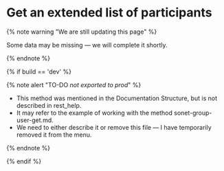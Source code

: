# Get an extended list of participants

{% note warning "We are still updating this page" %}

Some data may be missing — we will complete it shortly.

{% endnote %}

{% if build == 'dev' %}

{% note alert "TO-DO _not exported to prod_" %}

- This method was mentioned in the Documentation Structure, but is not described in rest_help.
- It may refer to the example of working with the method sonet-group-user-get.md.
- We need to either describe it or remove this file — I have temporarily removed it from the menu.

{% endnote %}

{% endif %}